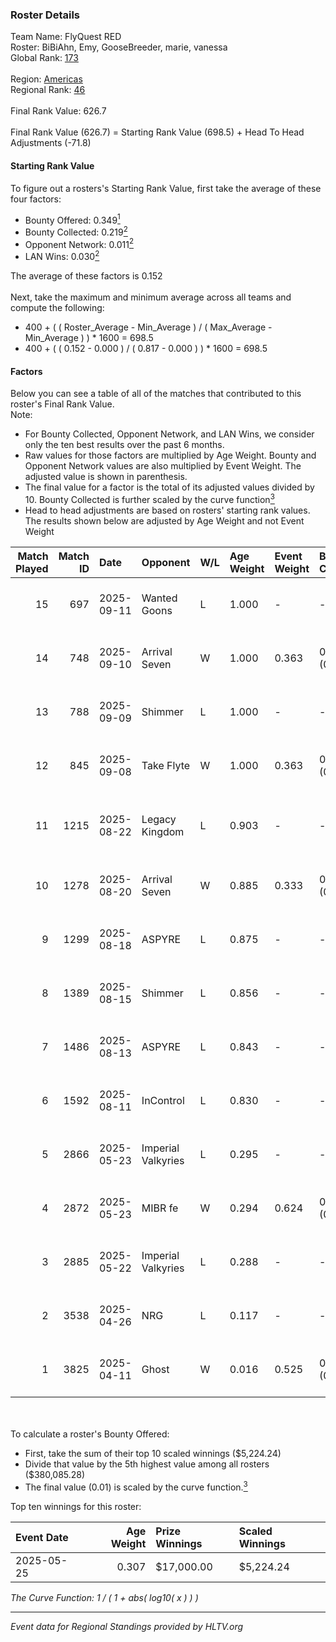 ### Roster Details<br />
Team Name: FlyQuest RED<br />
Roster: BiBiAhn, Emy, GooseBreeder, marie, vanessa<br />
Global Rank: [173](../../standings_global_2025_10_06.md)<br />
<br />
Region: [Americas]( ../../standings_americas_2025_10_06.md)<br />
Regional Rank: [46]( ../../standings_americas_2025_10_06.md)<br />
<br />
Final Rank Value:  626.7<br />
<br />
Final Rank Value (626.7) = Starting Rank Value (698.5) + Head To Head Adjustments (-71.8)<br />

#### Starting Rank Value<br />
To figure out a rosters's Starting Rank Value, first take the average of these four factors:<br />
- Bounty Offered: 0.349[<sup>1</sup>](#table2)
- Bounty Collected: 0.219[<sup>2</sup>](#table1)
- Opponent Network: 0.011[<sup>2</sup>](#table1)
- LAN Wins: 0.030[<sup>2</sup>](#table1)

The average of these factors is 0.152<br />
<br />
Next, take the maximum and minimum average across all teams and compute the following:<br />
- 400 + ( ( Roster_Average - Min_Average ) / ( Max_Average - Min_Average ) ) * 1600 = 698.5
- 400 + ( ( 0.152 - 0.000 ) / ( 0.817 - 0.000 ) ) * 1600 = 698.5


#### Factors<br />
Below you can see a table of all of the matches that contributed to this roster's Final Rank Value.<br />
Note:<br />

- For Bounty Collected, Opponent Network, and LAN Wins, we consider only the ten best results over the past 6 months.
- Raw values for those factors are multiplied by Age Weight. Bounty and Opponent Network values are also multiplied by Event Weight. The adjusted value is shown in parenthesis.
- The final value for a factor is the total of its adjusted values divided by 10. Bounty Collected is further scaled by the curve function[<sup>3</sup>](#curveFunction)
- Head to head adjustments are based on rosters' starting rank values. The results shown below are adjusted by Age Weight and not Event Weight
<span id="table1"></span><br />


| Match Played | Match ID | Date       | Opponent           | W/L | Age Weight | Event Weight | Bounty Collected | Opponent Network | LAN Wins  | H2H Adj. | Roster                                             |
| -: | -: | :- | :- | :- | :- | :- | :- | :- | :- | -: | :- |
|           15 |      697 | 2025-09-11 | Wanted Goons       | L   | 1.000      | -            | -                | -                | -         |   -18.89 | BiBiAhn, Emy, GooseBreeder, marie, vanessa         |
|           14 |      748 | 2025-09-10 | Arrival Seven      | W   | 1.000      | 0.363        | 0.002 (0.001)    | 0.098 (0.036)    | 0 (0.000) |    13.15 | BiBiAhn, Emy, GooseBreeder, marie, vanessa         |
|           13 |      788 | 2025-09-09 | Shimmer            | L   | 1.000      | -            | -                | -                | -         |   -13.33 | BiBiAhn, Emy, GooseBreeder, marie, vanessa         |
|           12 |      845 | 2025-09-08 | Take Flyte         | W   | 1.000      | 0.363        | 0.000 (0.000)    | 0.112 (0.040)    | 0 (0.000) |    13.49 | BiBiAhn, Emy, GooseBreeder, marie, vanessa         |
|           11 |     1215 | 2025-08-22 | Legacy Kingdom     | L   | 0.903      | -            | -                | -                | -         |   -17.36 | BiBiAhn, GooseBreeder, marie, Shakezullah, vanessa |
|           10 |     1278 | 2025-08-20 | Arrival Seven      | W   | 0.885      | 0.333        | 0.002 (0.001)    | 0.098 (0.029)    | 0 (0.000) |    12.43 | BiBiAhn, Emy, GooseBreeder, marie, vanessa         |
|            9 |     1299 | 2025-08-18 | ASPYRE             | L   | 0.875      | -            | -                | -                | -         |   -15.05 | BiBiAhn, Emy, GooseBreeder, marie, vanessa         |
|            8 |     1389 | 2025-08-15 | Shimmer            | L   | 0.856      | -            | -                | -                | -         |   -11.41 | BiBiAhn, Emy, GooseBreeder, marie, vanessa         |
|            7 |     1486 | 2025-08-13 | ASPYRE             | L   | 0.843      | -            | -                | -                | -         |   -16.88 | BiBiAhn, Emy, GooseBreeder, marie, vanessa         |
|            6 |     1592 | 2025-08-11 | InControl          | L   | 0.830      | -            | -                | -                | -         |   -12.21 | BiBiAhn, Emy, GooseBreeder, marie, vanessa         |
|            5 |     2866 | 2025-05-23 | Imperial Valkyries | L   | 0.295      | -            | -                | -                | -         |    -4.34 | BiBiAhn, Emy, GooseBreeder, marie, vanessa         |
|            4 |     2872 | 2025-05-23 | MIBR fe            | W   | 0.294      | 0.624        | 0.006 (0.001)    | 0.000 (0.000)    | 1 (0.294) |     2.86 | BiBiAhn, Emy, GooseBreeder, marie, vanessa         |
|            3 |     2885 | 2025-05-22 | Imperial Valkyries | L   | 0.288      | -            | -                | -                | -         |    -4.25 | BiBiAhn, Emy, GooseBreeder, marie, vanessa         |
|            2 |     3538 | 2025-04-26 | NRG                | L   | 0.117      | -            | -                | -                | -         |    -0.16 | BiBiAhn, Emy, GooseBreeder, Shakezullah, vanessa   |
|            1 |     3825 | 2025-04-11 | Ghost              | W   | 0.016      | 0.525        | 0.000 (0.000)    | 0.054 (0.000)    | 0 (0.000) |     0.12 | BiBiAhn, Emy, GooseBreeder, marie, vanessa         |

<br />
<span id="table2"></span><br />
To calculate a roster's Bounty Offered:<br />

- First, take the sum of their top 10 scaled winnings ($5,224.24)
- Divide that value by the 5th highest value among all rosters ($380,085.28)
- The final value (0.01) is scaled by the curve function.[<sup>3</sup>](#curveFunction)

Top ten winnings for this roster:<br />

| Event Date | Age Weight | Prize Winnings | Scaled Winnings |
| :- | -: | :- | :- |
| 2025-05-25 |      0.307 | $17,000.00     | $5,224.24       |


<span id="curveFunction"></span>_The Curve Function: 1 / ( 1 + abs( log10( x ) ) )_<br />

---
_Event data for Regional Standings provided by HLTV.org_<br />
